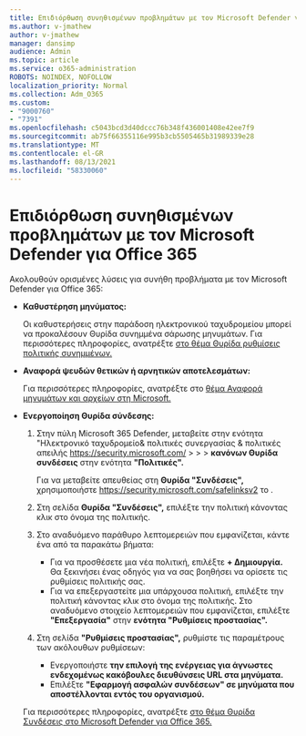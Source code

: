 ```yaml
---
title: Επιδιόρθωση συνηθισμένων προβλημάτων με τον Microsoft Defender για Office 365
ms.author: v-jmathew
author: v-jmathew
manager: dansimp
audience: Admin
ms.topic: article
ms.service: o365-administration
ROBOTS: NOINDEX, NOFOLLOW
localization_priority: Normal
ms.collection: Adm_O365
ms.custom:
- "9000760"
- "7391"
ms.openlocfilehash: c5043bcd3d40dccc76b348f436001408e42ee7f9
ms.sourcegitcommit: ab75f66355116e995b3cb5505465b31989339e28
ms.translationtype: MT
ms.contentlocale: el-GR
ms.lasthandoff: 08/13/2021
ms.locfileid: "58330060"
---
```

# <a name="fix-common-problems-with-microsoft-defender-for-office-365"></a>Επιδιόρθωση συνηθισμένων προβλημάτων με τον Microsoft Defender για Office 365

Ακολουθούν ορισμένες λύσεις για συνήθη προβλήματα με τον Microsoft Defender για Office 365:

- **Καθυστέρηση μηνύματος:**

  Οι καθυστερήσεις στην παράδοση ηλεκτρονικού ταχυδρομείου μπορεί να προκαλέσουν Θυρίδα συνημμένα σάρωσης μηνυμάτων. Για περισσότερες πληροφορίες, ανατρέξτε [στο θέμα Θυρίδα ρυθμίσεις πολιτικής συνημμένων.](https://docs.microsoft.com/microsoft-365/security/office-365-security/safe-attachments#safe-attachments-policy-settings)

- **Αναφορά ψευδών θετικών ή αρνητικών αποτελεσμάτων:**

  Για περισσότερες πληροφορίες, ανατρέξτε στο [θέμα Αναφορά μηνυμάτων και αρχείων στη Microsoft.](https://docs.microsoft.com/microsoft-365/security/office-365-security/report-junk-email-messages-to-microsoft)

- **Ενεργοποίηση Θυρίδα σύνδεσης:**

  1. Στην πύλη Microsoft 365 Defender, μεταβείτε στην ενότητα "Ηλεκτρονικό ταχυδρομείο& πολιτικές συνεργασίας & πολιτικές απειλής <https://security.microsoft.com/>  \>  \>  \> **κανόνων Θυρίδα συνδέσεις** στην ενότητα **"Πολιτικές".**

     Για να μεταβείτε απευθείας στη **Θυρίδα "Συνδέσεις",** χρησιμοποιήστε <https://security.microsoft.com/safelinksv2> το .

  2. Στη σελίδα **Θυρίδα "Συνδέσεις",** επιλέξτε την πολιτική κάνοντας κλικ στο όνομα της πολιτικής.
  3. Στο αναδυόμενο παράθυρο λεπτομερειών που εμφανίζεται, κάντε ένα από τα παρακάτω βήματα:
     - Για να προσθέσετε μια νέα πολιτική, επιλέξτε **+ Δημιουργία.** Θα ξεκινήσει ένας οδηγός για να σας βοηθήσει να ορίσετε τις ρυθμίσεις πολιτικής σας.
     - Για να επεξεργαστείτε μια υπάρχουσα πολιτική, επιλέξτε την πολιτική κάνοντας κλικ στο όνομα της πολιτικής. Στο αναδυόμενο στοιχείο λεπτομερειών που εμφανίζεται, επιλέξτε **"Επεξεργασία"** στην **ενότητα "Ρυθμίσεις προστασίας".**
  4. Στη σελίδα **"Ρυθμίσεις προστασίας",** ρυθμίστε τις παραμέτρους των ακόλουθων ρυθμίσεων:
     - Ενεργοποιήστε **την επιλογή της ενέργειας για άγνωστες ενδεχομένως κακόβουλες διευθύνσεις URL στα μηνύματα.**
     - Επιλέξτε **"Εφαρμογή ασφαλών συνδέσεων" σε μηνύματα που αποστέλλονται εντός του οργανισμού.**

  Για περισσότερες πληροφορίες, ανατρέξτε [στο θέμα Θυρίδα Συνδέσεις στο Microsoft Defender για Office 365.](https://docs.microsoft.com/microsoft-365/security/office-365-security/set-up-safe-links-policies)
